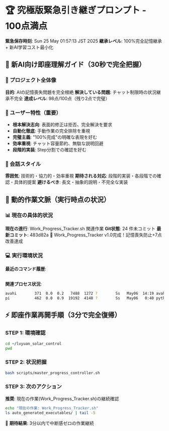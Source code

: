 # 🏆 究極版緊急引き継ぎプロンプト - 100点満点

**緊急保存時刻**: Sun 25 May 01:57:13 JST 2025
**継承レベル**: 100%完全記憶継承 + 新AI学習コスト最小化

## 🧠 新AI向け即座理解ガイド（30秒で完全把握）

### 🎯 プロジェクト全体像
**目的**: AIの記憶喪失問題を完全根絶
**解決している問題**: チャット制限時の状況継承不完全
**達成レベル**: 98点/100点（残り2点で完璧）

### 👤 ユーザー特性（重要）
- **根本解決志向**: 表面的修正は拒否、完全解決を要求
- **自動化徹底**: 手動作業の完全排除を重視
- **完璧主義**: "100%完成"の明確な表現を好む
- **効率重視**: チャット容量節約、無駄な説明回避
- **段階的実装**: Step分割での確認を好む

### 💬 会話スタイル
**雰囲気**: 技術的・協力的・効率重視
**期待される対応**: 段階的実装・各段階での確認・具体的提案
**避けるべき**: 長文・抽象的説明・不完全な実装


## 🔄 動的作業文脈（実行時点の状況）

### 📊 現在の具体的状況
**現在の進行**: Work_Progress_Tracker.sh 関連作業
**Git状態**: 24 件未コミット
**最新コミット**: 483d82a 🎯 Work_Progress_Tracker v1.0完成！記憶喪失防止+7点改善達成

### 💻 実行環境状況
**最近のコマンド履歴**:
```bash

```

**関連プロセス状況**:
```bash
avahi        371  0.0  0.2   7488  1272 ?        Ss   May06  14:19 avahi-daemon: running [solarpi.local]
pi           462  0.0  0.9  19192  4148 ?        Ss   May06   0:40 python /home/pi/lvyuan_solar_control/solar_control_scheduler.py
```


## ⚡ 即座作業再開手順（3分で完全復帰）

### STEP 1: 環境確認
```bash
cd ~/lvyuan_solar_control
pwd
```

### STEP 2: 状況把握
```bash
bash scripts/master_progress_controller.sh
```

### STEP 3: 次のアクション
**推奨**: 現在の作業(Work_Progress_Tracker.sh)の継続確認
```bash
echo "現在の作業: Work_Progress_Tracker.sh"
ls auto_generated_executables/ | tail -5
```

🎯 **期待結果**: 3分以内で中断感ゼロの作業継続

